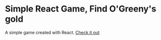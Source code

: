 # Simple React Game, Find O'Greeny's gold
A simple game created with React.
 [Check it out](https://leprechaun-o-greeny.firebaseapp.com/)
